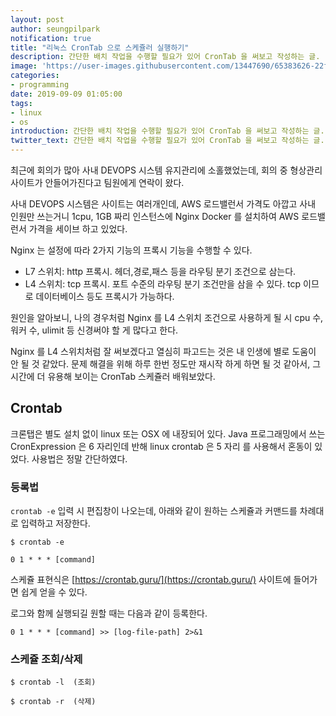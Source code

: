 ```yaml
---
layout: post
author: seungpilpark
notification: true
title: "리눅스 CronTab 으로 스케쥴러 실행하기"
description: 간단한 배치 작업을 수행할 필요가 있어 CronTab 을 써보고 작성하는 글.
image: 'https://user-images.githubusercontent.com/13447690/65383626-22f4bf80-dd53-11e9-8048-42a632739742.jpg'
categories:
- programming
date: 2019-09-09 01:05:00
tags:
- linux
- os
introduction: 간단한 배치 작업을 수행할 필요가 있어 CronTab 을 써보고 작성하는 글.
twitter_text: 간단한 배치 작업을 수행할 필요가 있어 CronTab 을 써보고 작성하는 글.
---
```


최근에 회의가 많아 사내 DEVOPS 시스템 유지관리에 소홀했었는데, 회의 중 형상관리 사이트가 안들어가진다고 팀원에게 연락이 왔다.

사내 DEVOPS 시스템은 사이트는 여러개인데, AWS 로드밸런서 가격도 아깝고 사내 인원만 쓰는거니 1cpu, 1GB 짜리 인스턴스에 Nginx Docker 를 설치하여 AWS 로드밸런서 가격을 세이브 하고 있었다.

Nginx 는 설정에 따라 2가지 기능의 프록시 기능을 수행할 수 있다.

- L7 스위치: http 프록시.  헤더,경로,패스 등을 라우팅 분기 조건으로 삼는다.
- L4 스위치: tcp 프록시.  포트 수준의 라우팅 분기 조건만을 삼을 수 있다. tcp 이므로 데이터베이스 등도 프록시가 가능하다.

원인을 알아보니, 나의 경우처럼 Nginx 를 L4 스위치 조건으로 사용하게 될 시 cpu 수, 워커 수, ulimit 등 신경써야 할 게 많다고 한다.

Nginx 를 L4 스위치처럼 잘 써보겠다고 열심히 파고드는 것은 내 인생에 별로 도움이 안 될 것 같았다. 문제 해결을 위해 하루 한번 정도만 재시작 하게 하면 될 것 같아서, 그 시간에 더 유용해 보이는 CronTab 스케쥴러 배워보았다.

## Crontab

크론탭은 별도 설치 없이 linux 또는 OSX 에 내장되어 있다. Java 프로그래밍에서 쓰는 CronExpression 은 6 자리인데 반해 linux crontab 은 5 자리 를 사용해서 혼동이 있었다. 사용법은 정말 간단하였다.

### 등록법

`crontab -e` 입력 시 편집창이 나오는데, 아래와 같이 원하는 스케쥴과 커맨드를 차례대로 입력하고 저장한다.

```
$ crontab -e

0 1 * * * [command]
```

스케쥴 표현식은 [https://crontab.guru/](https://crontab.guru/) 사이트에 들어가면 쉽게 얻을 수 있다.

로그와 함께 실행되길 원할 때는 다음과 같이 등록한다.

```
0 1 * * * [command] >> [log-file-path] 2>&1
```


### 스케쥴 조회/삭제

```
$ crontab -l  (조회)

$ crontab -r  (삭제)
```


